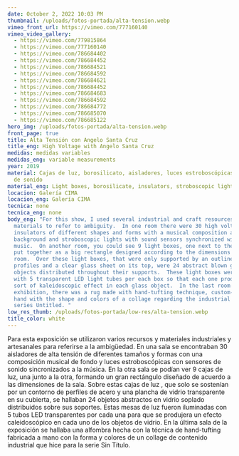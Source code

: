 ```yaml
---
date: October 2, 2022 10:03 PM
thumbnail: /uploads/fotos-portada/alta-tension.webp
vimeo_front_url: https://vimeo.com/777160140
vimeo_video_gallery:
  - https://vimeo.com/779815864
  - https://vimeo.com/777160140
  - https://vimeo.com/786684402
  - https://vimeo.com/786684452
  - https://vimeo.com/786684521
  - https://vimeo.com/786684592
  - https://vimeo.com/786684621
  - https://vimeo.com/786684452
  - https://vimeo.com/786684683
  - https://vimeo.com/786684592
  - https://vimeo.com/786684772
  - https://vimeo.com/786685070
  - https://vimeo.com/786685122
hero_img: /uploads/fotos-portada/alta-tension.webp
front_page: true
title: Alta Tensión con Angelo Santa Cruz
title_eng: High Voltage with Angelo Santa Cruz
medidas: medidas variables
medidas_eng: variable measurements
year: 2019
material: Cajas de luz, borosilicato, aisladores, luces estroboscópicas, sistema
  de sonido
material_eng: Light boxes, borosilicate, insulators, stroboscopic lights, sound system
locacion: Galería CIMA
locacion_eng: Galería CIMA
tecnica: none
tecnica_eng: none
body_eng: "For this show, I used several industrial and craft resources and
  materials to refer to ambiguity.  In one room there were 30 high voltage
  insulators of different shapes and forms with a musical composition as a
  background and stroboscopic lights with sound sensors synchronized with the
  music.  On another room, you could see 9 light boxes, one next to the other,
  put together as a big rectangle designed according to the dimensions of the
  room.  Over these light boxes, that were only supported by an outline of steel
  profiles and a clear glass sheet on its top, were 24 abstract blown glass
  objects distributed throughout their supports.  These light boxes were lit
  with 5 transparent LED light tubes per each box so that each one produced a
  sort of kaleidoscopic effect in each glass object.  In the last room of the
  exhibition, there was a rug made with hand-tufting technique, custom-made by
  hand with the shape and colors of a collage regarding the industrial theme
  series Untitled. "
low_res_thumb: /uploads/fotos-portada/low-res/alta-tension.webp
title_color: white
---
```

Para esta exposición se utilizaron varios recursos y materiales industriales y artesanales para referirse a la ambigüedad.  En una sala se encontraban 30 aisladores de alta tensión de diferentes tamaños y formas con una composición musical de fondo y luces estroboscópicas con sensores de sonido sincronizados a la música.  En la otra sala se podían ver 9 cajas de luz, una junto a la otra, formando un gran rectángulo diseñado de acuerdo a las dimensiones de la sala.  Sobre estas cajas de luz , que solo se sostenían por un contorno de perfiles de acero y una plancha de vidrio transparente en su cubierta, se hallaban 24 objetos abstractos en vidrio soplado distribuidos sobre sus soportes.  Estas mesas de luz fueron iluminadas con 5 tubos LED transparentes por cada una para que se produjera un efecto caleidoscópico en cada uno de los objetos de vidrio.  En la última sala de la exposición se hallaba una alfombra hecha con la técnica de hand-tufting fabricada a mano con la forma y colores de un collage de contenido industrial que hice para la serie Sin Título. 